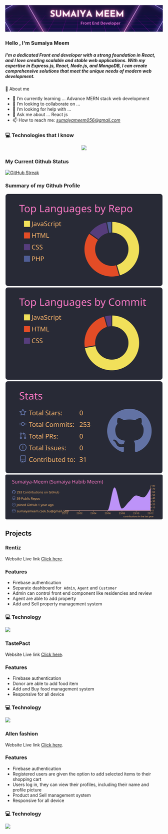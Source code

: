 
<img src="https://raw.githubusercontent.com/Sumaiya-Meem/Sumaiya-Meem/main/1.png">

### Hello , I'm Sumaiya Meem

##### I'm a dedicated Front end developer with a strong foundation in React, and I love creating scalable and stable web applications. With my expertise in Express.js, React, Node.js, and MongoDB, I can create comprehensive solutions that meet the unique needs of modern web development.

👀 About me
- 🌱 I’m currently learning ... Advance MERN stack web development
- 👯 I’m looking to collaborate on ...
- 🤔 I’m looking for help with ...
- 💬 Ask me about ... React js 
- 📫 How to reach me: *sumaiyameem056@gmail.com*

### 💻 Technologies that I know
<p align="center">
  <a href="https://skillicons.dev">
    <img src="https://skillicons.dev/icons?i=react,nodejs,expressjs,mongodb,js,tailwind,html,c,python" />
  </a>
</p>


### My Current Github Status
[![GitHub Streak](https://github-readme-streak-stats.herokuapp.com?user=Sumaiya-Meem&theme=dracula&hide_border=true&border_radius=4.8&mode=weekly&card_width=497)](https://git.io/streak-stats)

### Summary of my Github Profile

[![](https://raw.githubusercontent.com/Sumaiya-Meem/testcard/master/profile-summary-card-output/dracula/1-repos-per-language.svg)](https://github.com/vn7n24fzkq/github-profile-summary-cards) [![](https://raw.githubusercontent.com/Sumaiya-Meem/testcard/master/profile-summary-card-output/dracula/2-most-commit-language.svg)](https://github.com/vn7n24fzkq/github-profile-summary-cards)
[![](https://raw.githubusercontent.com/Sumaiya-Meem/testcard/master/profile-summary-card-output/dracula/3-stats.svg)](https://github.com/vn7n24fzkq/github-profile-summary-cards) 
[![](https://raw.githubusercontent.com/Sumaiya-Meem/testcard/master/profile-summary-card-output/dracula/0-profile-details.svg)](https://github.com/vn7n24fzkq/github-profile-summary-cards)

## Projects
### Rentiz

Website Live link [Click here](https://rentiz-e6035.web.app/).

### Features
- Firebase authentication
- Separate dashboard for` Admin`, `Agent` and `Customer`
- Admin can control front end component like residencies and review
- Agent are able to add property
- Add and Sell property management system

### 💻 Technology
<p align="left">
  <a href="https://skillicons.dev">
    <img src="https://skillicons.dev/icons?i=react,nodejs,expressjs,mongodb,js,tailwind,html" />
  </a>
</p>

### TastePact

Website Live link [Click here](https://food-share-73f23.web.app/).

### Features
- Firebase authentication
- Donor are able to add food item
- Add and Buy food management system
- Responsive for all device

### 💻 Technology
<p align="left">
  <a href="https://skillicons.dev">
    <img src="https://skillicons.dev/icons?i=react,nodejs,expressjs,mongodb,js,tailwind,html" />
  </a>
</p>

### Allen fashion

Website Live link [Click here](https://fashion-website-39a8c.web.app/).

### Features
- Firebase authentication
- Registered users are given the option to add selected items to their shopping cart
- Users log in, they can view their profiles, including their name and profile picture
- Product and Sell management system
- Responsive for all device

### 💻 Technology
<p align="left">
  <a href="https://skillicons.dev">
    <img src="https://skillicons.dev/icons?i=react,nodejs,expressjs,mongodb,js,tailwind,html" />
  </a>
</p>




